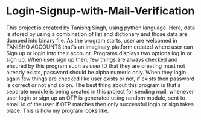 # Login-Signup-with-Mail-Verification
This project is created by Tanishq Singh, using python language.
Here, data is stored by using a combination of list and dictionary and those data are dumped into binary file.
As the program starts, user are welcomed in TANISHQ ACCOUNTS that's an imaginary platform created where user can Sign up or login into their account.
Programs displays two options log in or sign up. When user sign up then, few things are always checked and ensured by this program such as user ID that they are creating must not already exists, password should be alpha numeric only. When they login again few things are checked like user exists or not, if exists then password is correct or not and so on.
The best thing about this program is that a separate module is being created in this project for sending mail, whenever user login or sign up an OTP is generated using random module, sent to email id of the user if OTP matches then only successful login or sign takes place.
This is how my program looks like.
